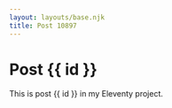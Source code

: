 ```yaml
---
layout: layouts/base.njk
title: Post 10897
---
```


# Post {{ id }}

This is post {{ id }} in my Eleventy project.

